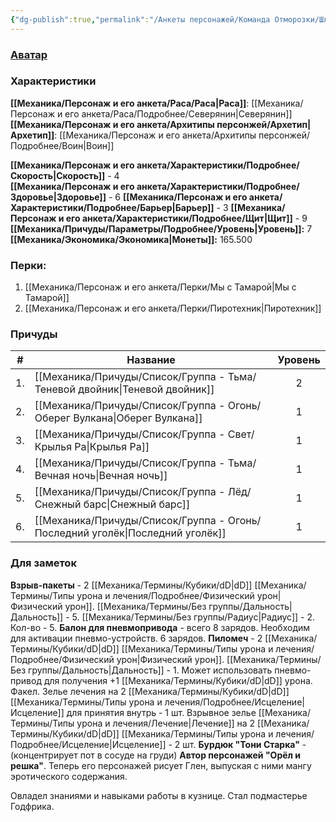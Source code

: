 ```yaml
---
{"dg-publish":true,"permalink":"/Анкеты персонажей/Команда Отморозки/Шлак/","noteIcon":"","created":"2025-07-30T10:44:43.600+03:00","updated":"2025-07-29T23:53:14.012+03:00"}
---
```



### [Аватар](Шлак.jpg)
### Характеристики
**[[Механика/Персонаж и его анкета/Раса/Раса\|Раса]]**: [[Механика/Персонаж и его анкета/Раса/Подробнее/Северянин\|Северянин]]
**[[Механика/Персонаж и его анкета/Архитипы персонжей/Архетип\|Архетип]]**: [[Механика/Персонаж и его анкета/Архитипы персонжей/Подробнее/Воин\|Воин]]

 **[[Механика/Персонаж и его анкета/Характеристики/Подробнее/Скорость\|Скорость]]** - 4  
 **[[Механика/Персонаж и его анкета/Характеристики/Подробнее/Здоровье\|Здоровье]]** - 6
 **[[Механика/Персонаж и его анкета/Характеристики/Подробнее/Барьер\|Барьер]]** - 3
 **[[Механика/Персонаж и его анкета/Характеристики/Подробнее/Щит\|Щит]]** - 9   
 **[[Механика/Причуды/Параметры/Подробнее/Уровень\|Уровень]]:** 7
**[[Механика/Экономика/Экономика\|Монеты]]:** 165.500  

### Перки:
1. [[Механика/Персонаж и его анкета/Перки/Мы с Тамарой\|Мы с Тамарой]]
2. [[Механика/Персонаж и его анкета/Перки/Пиротехник\|Пиротехник]]

### Причуды

| #   | Название             | Уровень |
| --- | -------------------- | :-----: |
| 1.  | [[Механика/Причуды/Список/Группа - Тьма/Теневой двойник\|Теневой двойник]]  |    2    |
| 2.  | [[Механика/Причуды/Список/Группа - Огонь/Оберег Вулкана\|Оберег Вулкана]]   |    1    |
| 3.  | [[Механика/Причуды/Список/Группа - Свет/Крылья Ра\|Крылья Ра]]        |    1    |
| 4.  | [[Механика/Причуды/Список/Группа - Тьма/Вечная ночь\|Вечная ночь]]      |    1    |
| 5.  | [[Механика/Причуды/Список/Группа - Лёд/Снежный барс\|Снежный барс]]     |    1    |
| 6.  | [[Механика/Причуды/Список/Группа - Огонь/Последний уголёк\|Последний уголёк]] |    1    |


### Для заметок
**Взрыв-пакеты** - 2 [[Механика/Термины/Кубики/dD\|dD]] [[Механика/Термины/Типы урона и лечения/Подробнее/Физический урон\|Физический урон]]. [[Механика/Термины/Без группы/Дальность\|Дальность]] - 5. [[Механика/Термины/Без группы/Радиус\|Радиус]] - 2. Кол-во - 5.
**Балон для пневмопривода** - всего 8 зарядов. Необходим для активации пневмо-устройств. 6 зарядов.
**Пиломеч** - 2 [[Механика/Термины/Кубики/dD\|dD]] [[Механика/Термины/Типы урона и лечения/Подробнее/Физический урон\|Физический урон]]. [[Механика/Термины/Без группы/Дальность\|Дальность]] - 1. Может использовать пневмо-привод для получения +1 [[Механика/Термины/Кубики/dD\|dD]] урона.
Факел.
Зелье лечения на 2 [[Механика/Термины/Кубики/dD\|dD]] [[Механика/Термины/Типы урона и лечения/Подробнее/Исцеление\|Исцеление]] для принятия внутрь - 1 шт.
Взрывное зелье [[Механика/Термины/Типы урона и лечения/Лечение\|Лечение]] на 2 [[Механика/Термины/Кубики/dD\|dD]] [[Механика/Термины/Типы урона и лечения/Подробнее/Исцеление\|Исцеление]] - 2 шт.
**Бурдюк "Тони Старка"** - (концентрирует пот в сосуде на груди)
**Автор персонажей "Орёл и решка"**. Теперь его персонажей рисует Глен, выпуская с ними мангу эротического содержания.

Овладел знаниями и навыками работы в кузнице. Стал подмастерье Годфрика. 

